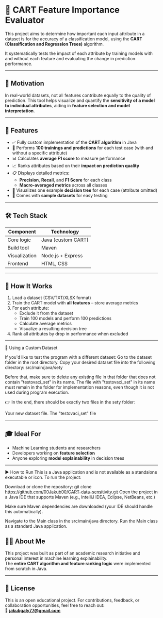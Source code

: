 # 🌳 CART Feature Importance Evaluator

This project aims to determine how important each input attribute in a dataset is for the accuracy of a classification model, using the **CART (Classification and Regression Trees)** algorithm.

It systematically tests the impact of each attribute by training models with and without each feature and evaluating the change in prediction performance.

---

## 🧠 Motivation

In real-world datasets, not all features contribute equally to the quality of prediction. This tool helps visualize and quantify the **sensitivity of a model to individual attributes**, aiding in **feature selection and model interpretation**.

---

## 🚀 Features

- ✅ Fully custom implementation of the **CART algorithm** in Java  
- 🔄 Performs **100 trainings and predictions** for each test case (with and without a specific attribute)  
- 📊 Calculates **average F1 score** to measure performance  
- 📈 Ranks attributes based on their **impact on prediction quality**  
- 📋 Displays detailed metrics:
  - **Precision**, **Recall**, and **F1 Score** for each class
  - **Macro-averaged metrics** across all classes  
- 🌳 Visualizes one example **decision tree** for each case (attribute omitted)  
- 🧪 Comes with **sample datasets** for easy testing  

---

## 🛠 Tech Stack

| Component        | Technology            |
|------------------|------------------------|
| Core logic       | Java (custom CART)     |
| Build tool       | Maven                  |
| Visualization    | Node.js + Express      |
| Frontend         | HTML, CSS              |

---

## 🧪 How It Works

1. Load a dataset (CSV/TXT/XLSX format)  
2. Train the CART model with **all features** – store average metrics  
3. For each attribute:
   - Exclude it from the dataset  
   - Train 100 models and perform 100 predictions  
   - Calculate average metrics  
   - Visualize a resulting decision tree  
4. Rank all attributes by drop in performance when excluded  

---

📂 Using a Custom Dataset

If you'd like to test the program with a different dataset:
Go to the dataset folder in the root directory.
Copy your desired dataset file into the following directory:
src/main/java/sety

Before that, make sure to delete any existing file in that folder that does not contain "testovaci_set" in its name.
The file with "testovaci_set" in its name must remain in the folder for implementation reasons, even though it is not used during program execution.

👉 In the end, there should be exactly two files in the sety folder:

Your new dataset file.
The "testovaci_set" file

---

## 🎓 Ideal For

- Machine Learning students and researchers  
- Developers working on **feature selection**  
- Anyone exploring **model explainability** in decision trees  

---
▶️ How to Run
This is a Java application and is not available as a standalone executable or icon.
To run the project:

Download or clone the repository:
git clone https://github.com/00Jakub00/CART-data-sensitivity.git
Open the project in a Java IDE that supports Maven (e.g., IntelliJ IDEA, Eclipse, NetBeans, etc.)

Make sure Maven dependencies are downloaded (your IDE should handle this automatically).

Navigate to the Main class in the src/main/java directory.
Run the Main class as a standard Java application.

## 👨‍💻 About Me

This project was built as part of an academic research initiative and personal interest in machine learning explainability.  
The **entire CART algorithm and feature ranking logic** were implemented from scratch in Java.

---

## 📄 License

This is an open educational project. For contributions, feedback, or collaboration opportunities, feel free to reach out:  
📧 **jakubgaly77@gmail.com**
